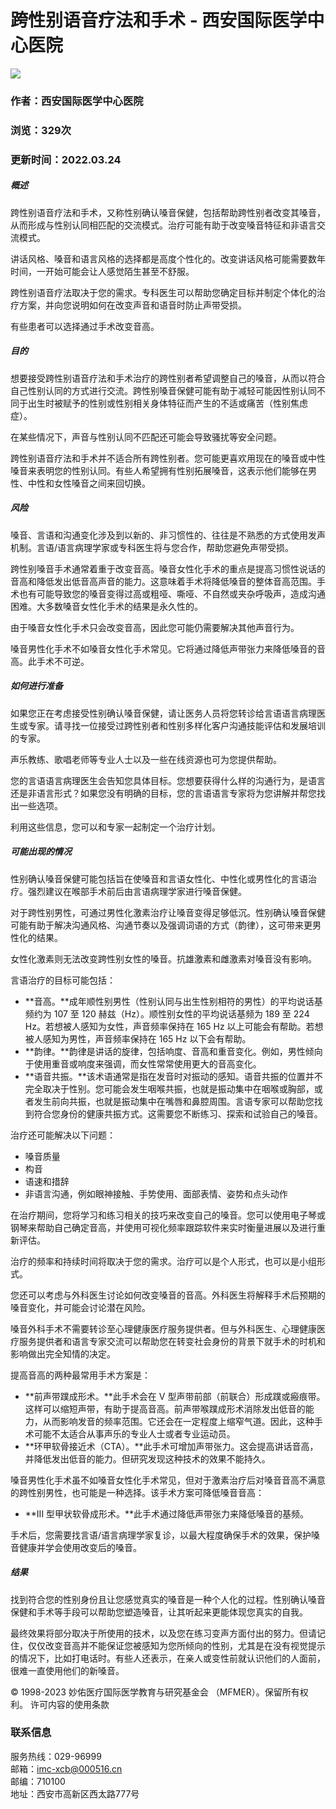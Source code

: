 # 跨性别语音疗法和手术 - 西安国际医学中心医院

![](http://www.imc-xa.cn/templates/pc_cn/images/logo.png)

### 作者：西安国际医学中心医院

### 浏览：329次

### 更新时间：2022.03.24

##### 概述

跨性别语音疗法和手术，又称性别确认嗓音保健，包括帮助跨性别者改变其嗓音，从而形成与性别认同相匹配的交流模式。治疗可能有助于改变嗓音特征和非语言交流模式。

讲话风格、嗓音和语言风格的选择都是高度个性化的。改变讲话风格可能需要数年时间，一开始可能会让人感觉陌生甚至不舒服。

跨性别语音疗法取决于您的需求。专科医生可以帮助您确定目标并制定个体化的治疗方案，并向您说明如何在改变声音和语音时防止声带受损。

有些患者可以选择通过手术改变音高。

##### 目的

想要接受跨性别语音疗法和手术治疗的跨性别者希望调整自己的嗓音，从而以符合自己性别认同的方式进行交流。跨性别嗓音保健可能有助于减轻可能因性别认同不同于出生时被赋予的性别或性别相关身体特征而产生的不适或痛苦（性别焦虑症）。

在某些情况下，声音与性别认同不匹配还可能会导致骚扰等安全问题。

跨性别语音疗法和手术并不适合所有跨性别者。您可能更喜欢用现在的嗓音或中性嗓音来表明您的性别认同。有些人希望拥有性别拓展嗓音，这表示他们能够在男性、中性和女性嗓音之间来回切换。

##### 风险

嗓音、言语和沟通变化涉及到以新的、非习惯性的、往往是不熟悉的方式使用发声机制。言语/语言病理学家或专科医生将与您合作，帮助您避免声带受损。

跨性别嗓音手术通常着重于改变音高。嗓音女性化手术的重点是提高习惯性说话的音高和降低发出低音高声音的能力。这意味着手术将降低嗓音的整体音高范围。手术也有可能导致您的嗓音变得过高或粗哑、嘶哑、不自然或夹杂呼吸声，造成沟通困难。大多数嗓音女性化手术的结果是永久性的。

由于嗓音女性化手术只会改变音高，因此您可能仍需要解决其他声音行为。

嗓音男性化手术不如嗓音女性化手术常见。它将通过降低声带张力来降低嗓音的音高。此手术不可逆。

##### 如何进行准备

如果您正在考虑接受性别确认嗓音保健，请让医务人员将您转诊给言语语言病理医生或专家。请寻找一位接受过跨性别者和性别多样化客户沟通技能评估和发展培训的专家。

声乐教练、歌唱老师等专业人士以及一些在线资源也可为您提供帮助。

您的言语语言病理医生会告知您具体目标。您想要获得什么样的沟通行为，是语言还是非语言形式？如果您没有明确的目标，您的言语语言专家将为您讲解并帮您找出一些选项。

利用这些信息，您可以和专家一起制定一个治疗计划。

##### 可能出现的情况

性别确认嗓音保健可能包括旨在使嗓音和言语女性化、中性化或男性化的言语治疗。强烈建议在喉部手术前后由言语病理学家进行嗓音保健。

对于跨性别男性，可通过男性化激素治疗让嗓音变得足够低沉。性别确认嗓音保健可能有助于解决沟通风格、沟通节奏以及强调词语的方式（韵律），这可带来更男性化的结果。

女性化激素则无法改变跨性别女性的嗓音。抗雄激素和雌激素对嗓音没有影响。

言语治疗的目标可能包括：

- **音高。**成年顺性别男性（性别认同与出生性别相符的男性）的平均说话基频约为 107 至 120 赫兹（Hz）。顺性别女性的平均说话基频为 189 至 224 Hz。若想被人感知为女性，声音频率保持在 165 Hz 以上可能会有帮助。若想被人感知为男性，声音频率保持在 165 Hz 以下会有帮助。
- **韵律。**韵律是讲话的旋律，包括响度、音高和重音变化。例如，男性倾向于使用重音或响度来强调，而女性常常使用更大的音高变化。
- **语音共振。**该术语通常是指在发音时对振动的感知。语音共振的位置并不完全取决于性别。您可能会发生咽喉共振，也就是振动集中在咽喉或胸部，或者发生前向共振，也就是振动集中在嘴唇和鼻腔周围。言语专家可以帮助您找到符合您身份的健康共振方式。这需要您不断练习、探索和试验自己的嗓音。

治疗还可能解决以下问题：

- 嗓音质量
- 构音
- 语速和措辞
- 非语言沟通，例如眼神接触、手势使用、面部表情、姿势和点头动作

在治疗期间，您将学习和练习相关的技巧来改变自己的嗓音。您可以使用电子琴或钢琴来帮助自己确定音高，并使用可视化频率跟踪软件来实时衡量进展以及进行重新评估。

治疗的频率和持续时间将取决于您的需求。治疗可以是个人形式，也可以是小组形式。

您还可以考虑与外科医生讨论如何改变嗓音的音高。外科医生将解释手术后预期的嗓音变化，并可能会讨论潜在风险。

嗓音外科手术不需要转诊至心理健康医疗服务提供者。但与外科医生、心理健康医疗服务提供者和语言专家交流可以帮助您在转变社会身份的背景下就手术的时机和影响做出完全知情的决定。

提高音高的两种最常用手术方案是：

- **前声带蹼成形术。**此手术会在 V 型声带前部（前联合）形成蹼或瘢痕带。这样可以缩短声带，有助于提高音高。前声带喉蹼成形术消除发出低音的能力，从而影响发音的频率范围。它还会在一定程度上缩窄气道。因此，这种手术可能不太适合从事声乐的专业人士或者专业运动员。
- **环甲软骨接近术（CTA）。**此手术可增加声带张力。这会提高讲话音高，并降低发出低音的能力。但研究发现这种技术的效果不能持久。

嗓音男性化手术虽不如嗓音女性化手术常见，但对于激素治疗后对嗓音音高不满意的跨性别男性，也可能是一种选择。该手术方案可降低嗓音音高：

- **III 型甲状软骨成形术。**此手术通过降低声带张力来降低嗓音的基频。

手术后，您需要找言语/语言病理学家复诊，以最大程度确保手术的效果，保护嗓音健康并学会使用改变后的嗓音。

##### 结果

找到符合您的性别身份且让您感觉真实的嗓音是一种个人化的过程。性别确认嗓音保健和手术等手段可以帮助您塑造嗓音，让其听起来更能体现您真实的自我。

最终效果将部分取决于所使用的技术，以及您在练习变声方面付出的努力。但请记住，仅仅改变音高并不能保证您被感知为您所倾向的性别，尤其是在没有视觉提示的情况下，比如打电话时。有些人还表示，在亲人或变性前就认识他们的人面前，很难一直使用他们的新嗓音。

© 1998-2023 妙佑医疗国际医学教育与研究基金会 （MFMER）。保留所有权利。 许可内容的使用条款

### 联系信息

服务热线：029-96999  
邮箱：imc-xcb@000516.cn  
邮编：710100  
地址：西安市高新区西太路777号  